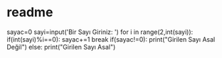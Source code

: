 # readme
sayac=0
sayi=input('Bir Sayı Giriniz: ')
for i in range(2,int(sayi)):
  if(int(sayi)%i==0):
    sayac+=1
    break
if(sayac!=0):
  print("Girilen Sayı Asal Değil")
else:
  print("Girilen Sayı Asal")
